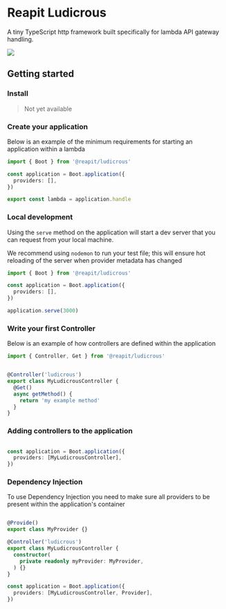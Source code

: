 # Reapit Ludicrous 

A tiny TypeScript http framework built specifically for lambda API gateway handling.

<img src="https://media.giphy.com/media/v1.Y2lkPTc5MGI3NjExdm1jOXh6cmNsbTRuY3k5dTlwcnpkZGR0eGNwcWp3OWs3OWU5N2dzdCZlcD12MV9pbnRlcm5hbF9naWZfYnlfaWQmY3Q9Zw/izspP6uMbMeti/giphy.gif" />

## Getting started

### Install

> Not yet available 

### Create your application

Below is an example of the minimum requirements for starting an application within a lambda

```ts
import { Boot } from '@reapit/ludicrous'

const application = Boot.application({
  providers: [],
})

export const lambda = application.handle

```

### Local development

Using the `serve` method on the application will start a dev server that you can request from your local machine. 

We recommend using `nodemon` to run your test file; this will ensure hot reloading of the server when provider metadata has changed

```ts
import { Boot } from '@reapit/ludicrous'

const application = Boot.application({
  providers: [],
})

application.serve(3000)
```

### Write your first Controller

Below is an example of how controllers are defined within the application 

```ts
import { Controller, Get } from '@reapit/ludicrous'


@Controller('ludicrous')
export class MyLudicrousController {
  @Get()
  async getMethod() {
    return 'my example method'
  }
}
```

### Adding controllers to the application

```ts

const application = Boot.application({
  providers: [MyLudicrousController],
})
```

### Dependency Injection

To use Dependency Injection you need to make sure all providers to be present within the application's container

```ts

@Provide()
export class MyProvider {}

@Controller('ludicrous')
export class MyLudicrousController {
  constructor(
    private readonly myProvider: MyProvider,
  ) {}
}

const application = Boot.application({
  providers: [MyLudicrousController, Provider],
})
```

